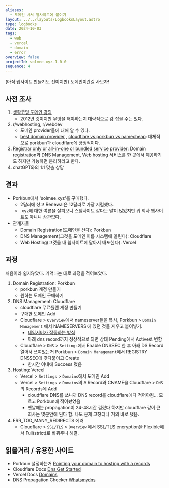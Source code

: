 ```yaml
---
aliases:
  - 도메인 사서 웹사이트에 붙이기
layout: ../../layouts/LogbooksLayout.astro
type: logbooks
date: 2024-10-03
tags:
  - web
  - vercel
  - domain
  - error
overview: false
projectId: solmee-xyz-1-0-0
sequence: 4
---
```

(아직 웹사이트 만들기도 전이지만) 도메인이란걸 사보자!

## 사전 조사
1. [생활코딩 도메인 강의](https://www.inflearn.com/course/%EC%9D%B8%ED%84%B0%EB%84%B7-%EA%B8%B0%EB%B3%B8-%EB%8F%84%EB%A9%94%EC%9D%B8-%ED%98%B8%EC%8A%A4%ED%8A%B8-%ED%8F%AC%EC%9B%8C%EB%94%A9-%EC%95%8C%EC%95%84%EB%B3%B4%EA%B8%B0?srsltid=AfmBOoqeouKDI0tDz9vjqYTsc_zwd21a2H8K5v1YKmKfF1_uoZLvnepz "https://www.inflearn.com/course/%EC%9D%B8%ED%84%B0%EB%84%B7-%EA%B8%B0%EB%B3%B8-%EB%8F%84%EB%A9%94%EC%9D%B8-%ED%98%B8%EC%8A%A4%ED%8A%B8-%ED%8F%AC%EC%9B%8C%EB%94%A9-%EC%95%8C%EC%95%84%EB%B3%B4%EA%B8%B0?srsltid=AfmBOoqeouKDI0tDz9vjqYTsc_zwd21a2H8K5v1YKmKfF1_uoZLvnepz")
	- 2012년 것이지만 무엇을 해야하는지 대략적으로 감 잡을 수는 있다.
2. r/webhosting, r/webdev
	- 도메인 provider들에 대해 알 수 있다.
	- [best domain provider](https://www.reddit.com/r/webhosting/comments/1dnjqgy/best_domain_provider/ "https://www.reddit.com/r/webhosting/comments/1dnjqgy/best_domain_provider/") , [cloudflare vs porkbun vs namecheap](https://www.reddit.com/r/webdev/comments/1c8xc8p/cloudflare_vs_porkbun_vs_namecheap_an_opinion_if/ "https://www.reddit.com/r/webdev/comments/1c8xc8p/cloudflare_vs_porkbun_vs_namecheap_an_opinion_if/"): 대체적으로 porkbun과 cloudflare에 긍정적이다.
3. [Registrar only or all-in-one or bundled service provider](https://www.wiki.balug.org/wiki/doku.php?id=system:registrars): Domain registration과 DNS Management, Web hosting 서비스를 한 곳에서 제공하기도 하지만 가능하면 분리하라고 한다.
4. chatGPT와의 1:1 맞춤 상담

## 결과
- Porkbun에서 'solmee.xyz'를 구매했다.
	- 2달러에 샀고 Renewal은 12달러로 가장 저렴했다.
	- .xyz에 대한 여론을 살펴보니 스팸사이트 같다는 말이 많았지만 뭐 회사 웹사이트도 아니니 상관없다.
- 관계자들
	- Domain Registration(도메인을 산다): Porkbun
	- DNS Management(그것을 도메인 이름 시스템에 올린다): Cloudflare
	- Web Hosting(그것을 내 웹사이트에 달아서 배포한다): Vercel


## 과정
처음이라 쉽지않았다. 기억나는 대로 과정을 적어보았다.

1. Domain Registration: Porkbun
	- porkbun 계정 만들기
	- 원하는 도메인 구매하기
2. DNS Management: Cloudflare
	- cloudflare 무료플랜 계정 만들기
	- 구매한 도메인 Add
	- Cloudflare > `Overview`에서 nameserver들을 복사, Porkbun > `Domain Management` 에서 NAMESERVERS 에 있던 것들 지우고 붙여넣기.
		- [네임서버가 작동하는 방식](https://www.youtube.com/shorts/-S1a6YqKL7Q "https://www.youtube.com/shorts/-S1a6YqKL7Q")
		- 아래 dns record까지 정상적으로 되면 상태 Pending에서 Active로 변함
	- Cloudflare > `DNS` > `Settings`에서 Enable DNSSEC 한 후 아래 DS Record 열어서 쓰여있는거 Porkbun > `Domain Management`에서 REGISTRY DNSSEC에 갖다붙이고 Create
		- 한시간 이내에 Success 떴음
1. Hosting: Vercel
	- Vercel > `Settings` > `Domains`에서 도메인 Add
	- Vercel > `Settings` > `Domains`의 A Record와 CNAME을 Cloudflare > `DNS`의 Records에 Add
		- cloudflare DNS를 쓰니까 DNS record를 cloudflare에다 적어야됨... 모르고 Porkbun에 적어놨었음
		- 옛날에는 propagation이 24-48시간 걸렸다 하지만 cloudflare 같이 큰회사는 몇분안에 된다 함. 나도 문제 고쳤더니 거의 바로 됐음.
2. ERR_TOO_MANY_REDIRECTS 에러
	- Cloudflare > `SSL/TLS` > `Overview` 에서 SSL/TLS encryption을 Flexible에서 Full(strict)로 바꿔주니 해결.

## 읽을거리 / 유용한 사이트
- Porkbun 설정하는거 [Pointing your domain to hosting with a records](https://kb.porkbun.com/article/54-pointing-your-domain-to-hosting-with-a-records)
- Cloudflare Docs [Dns Get Started](https://developers.cloudflare.com/dns/get-started/)
- Vercel Docs [Domains](https://vercel.com/docs/projects/domains)
- DNS Propagation Checker [Whatsmydns](https://www.whatsmydns.net/)